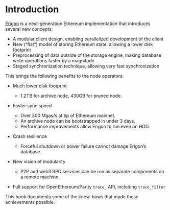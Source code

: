 # Introduction

[Erigon](https://github.com/ledgerwatch/erigon) is a next-generation Ethereum implementation that introduces several new concepts:
- A modular client design, enabling parallelized development of the client
- New (“flat”) model of storing Ethereum state, allowing a lower disk footprint
- Preprocessing of data outside of the storage engine, making database write operations faster by a magnitude
- Staged synchronization technique, allowing very fast synchronization

This brings the following benefits to the node operators:
- Much lower disk footprint
  - 1.2TB for archive node, 430GB for pruned node.

- Faster sync speed
  - Over 300 Mgas/s at tip of Ethereum mainnet.
  - An archive node can be bootstrapped in under 3 days.
  - Performance improvements allow Erigon to run even on HDD.

- Crash resilience
  - Forceful shutdown or power failure cannot damage Erigon’s database.

- New vision of modularity
  - P2P and web3 RPC services can be run as separate components on a remote machine.

- Full support for OpenEthereum/Parity `trace_` API, including `trace_filter`

This book documents some of the know-hows that made these achievements possible.
